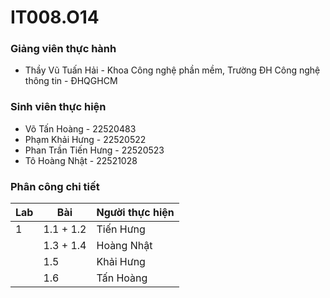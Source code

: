 # IT008.O14

### Giảng viên thực hành

* Thầy Vũ Tuấn Hải - Khoa Công nghệ phần mềm, Trường ĐH Công nghệ thông tin - ĐHQGHCM

### Sinh viên thực hiện

* Võ Tấn Hoàng - 22520483 
* Phạm Khải Hưng - 22520522 
* Phan Trần Tiến Hưng - 22520523
* Tô Hoàng Nhật - 22521028

### Phân công chi tiết
| Lab  | Bài      | Người thực hiện |
|------|----------|-----------------|
| 1    | 1.1 + 1.2| Tiến Hưng       |
|      | 1.3 + 1.4| Hoàng Nhật      |
|      | 1.5      |    Khải Hưng    |
|      | 1.6      |   Tấn Hoàng     |

